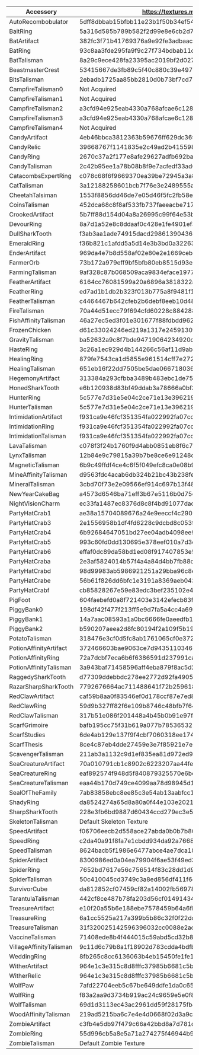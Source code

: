 | Accessory               | https://textures.minecraft.net/texture/                          |
|-------------------------|------------------------------------------------------------------|
| AutoRecombobulator      | 5dff8dbbab15bfbb11e23b1f50b34ef548ad9832c0bd7f5a13791adad0057e1b |
| BaitRing                | 5a316d585b789b582f2d99e8e6cb2d70433e8996fab024a74bc790e22aedcdeb |
| BatArtifact             | 382fc3f71b41769376a9e92fe3adbaac3772b999b219c9d6b4680ba9983e527  |
| BatRing                 | 93c8aa3fde295fa9f9c27f734bdbab11d33a2e43e855accd7465352377413b   |
| BatTalisman             | 8a29c9ece428fa23395ac2019bf2d027440529f2533fc8201e7b3da0f60f2005 |
| BeastmasterCrest        | 53415667de3fb89c5f40c880c39e4971a0caa7f3a9d2c8f712ba37fadcee     |
| BitsTalisman            | 2ebadb1725aa85bb2810d0b73bf7cd74db3d9d8fc61c4cf9e543dbcc199187cc |
| CampfireTalisman0       | Not Acquired                                                     |
| CampfireTalisman1       | Not Acquired                                                     |
| CampfireTalisman2       | a3cfd94e925eab4330a768afcae6c128b0a28e23149eee41c9c6df894c24f3de |
| CampfireTalisman3       | a3cfd94e925eab4330a768afcae6c128b0a28e23149eee41c9c6df894c24f3de |
| CampfireTalisman4       | Not Acquired                                                     |
| CandyArtifact           | 4eb46bbca3812363b59676ff629dc3698257fd178d394fadffda7143422e2f10 |
| CandyRelic              | 39668767f1141835e2c49ad2b415598f1b166be9173902a0257e77704f913e1f |
| CandyRing               | 2670c37a2f177e8afe29627adfb692bab30ba679736ccccc826148987f9bcf27 |
| CandyTalisman           | 2c42b95ee1a78b08b8f9e7acfedf33ad6e4ecd081912518ba99f041a7ef21f1b |
| CatacombsExpertRing     | c078c68f6f9669370ea39be72945a3a8688e0e024e5d6158fd854fb2b80fb    |
| CatTalisman             | 3a12188258601bcb7f76e3e2489555a26c0d76e6efec2fd966ca372b6dde00   |
| CheetahTalsiman         | 1553f8856dd46de7e05d46f5fc2fb58eafba6829b11b160a1545622e89caaa33 |
| CoinsTalisman           | 452dca68c8f8af533fb737faeeacbe717b968767fc18824dc2d37ac789fc77   |
| CrookedArtifact         | 5b7ff88d154d04a8a26995c99f64e53b574c7b82ec21a12a9e448bca1e70f461 |
| DevourRing              | 8a7d1a52e8c8ddaaf0c428e1fe4901ef33eff251f289de2716395cad20bf309b |
| DullSharkTooth          | f3ab3aa1ade74915dacd298613904361c18877eebfa81d9f936309f271e1389a |
| EmeraldRing             | f36b821c1afdd5a5d14e3b3bd0a32263c8df5df5db6e1e88bf65e97b27a8530  |
| EnderArtifact           | 969da4e7b8d558af02e80e2e1669ceb6084898db55907ef3e66d9a329329e941 |
| FarmerOrb               | 73b172a979eff9bf5bfb80eb8515d93e4888cc41cd806473f2a9a0d8bd29e3   |
| FarmingTalisman         | 9af328c87b068509aca9834eface197705fe5d4f0871731b7b21cd99b9fddc   |
| FeatherArtifact         | 6164cc76081599a20a6896a3818322a0cdc08069ff960bbd79ff54fc45e35ee6 |
| FeatherRing             | ed7ad1b1db2b323f013b775a8f9481f1cd292bf9a58dd2905e3e1929d13bac   |
| FeatherTalisman         | c4464467b642cfeb2b6debf8eeb10d486e5bcda63a22977bae6a35acee72f5   |
| FireTalisman            | 70a44d51ecc79f694cfd60228c88428848ca618e36a659a416e9246d841aec8  |
| FishAffinityTalisman    | 46a27ec5ed3f01e301677f88fdbdd962c08368600907eec37a2d4dd8c7f835fc |
| FrozenChicken           | d61c33024246ed219a1317e2459130f2aed227655e85cf01fc513481236d8dd1 |
| GravityTalisman         | ba52632a9c8f7bde94719064234920ded48614e2bd8bc91afe7ffc2cd8a46f19 |
| HasteRing               | 3c26a1ec929d4b144266c56af11d9abaf93f6b274872c96d3e34cb7c7965     |
| HealingRing             | 879fe7543ca1d5855e961514cff7e2728d2740ca3c33320d84dd053aea5dcb7d |
| HealingTalisman         | 651eb16f22dd7505be5dae06671803633a5abf8b2beeb5c60548670df0e59214 |
| HegemonyArtifact        | 313384a293cfbba3489b483ebc1de7584ca2726d7f5c3a620513474925e87b97 |
| HonedSharkTooth         | e6b120938d83bf49ddab3a78666a0bf37a3de7b46b9d97b984da3be62ce3e5e3 |
| HunterRing              | 5c577e7d31e5e04c2ce71e13e3962192d80bd54b55efaacaaea12966fe27bf9  |
| HunterTalisman          | 5c577e7d31e5e04c2ce71e13e3962192d80bd54b55efaacaaea12966fe27bf9  |
| IntimidationArtifact    | f931ca9e46fcf351354fa022992fa07cc59be50ffb80e9dd8af4973378cf89d5 |
| IntimidationRing        | f931ca9e46fcf351354fa022992fa07cc59be50ffb80e9dd8af4973378cf89d5 |
| IntimidationTalisman    | f931ca9e46fcf351354fa022992fa07cc59be50ffb80e9dd8af4973378cf89d5 |
| LavaTalisman            | c078f3f24b1760f9d4abb0851eb8f6c7dfff8855708e6049d15dc02042ba8436 |
| LynxTalisman            | 12b84e9c79815a39b7be8ce6e91248d71f760f42b5a4de5e266b44b87a952229 |
| MagneticTalisman        | 6b9c49ffdf4ce4c6f5f049efc8ca0e08b9b5bbf3c6a8783dfaaccad77dfc997a |
| MineAffinityTalisman    | d9563fdc4acab6db324b21bc43b238fe465e530a6327e7eef11d2d0c4ea      |
| MineralTalisman         | 3cbd70f73e2e09566ef914c697b13f48b97bfd6c11c83e540a15ff4d736b9c16 |
| NewYearCakeBag          | a4573d6546ba71eff3b67e5116b0d75e29adf67135e95338dca83eec288f27   |
| NightVisionCharm        | ec33fa1487ec8376d8c8f4bd91077dadecc2ad1bce3b7d48fb88218fbfc6fe19 |
| PartyHatCrab1           | ae38a15704089676a24e9eeccf4c290644d352c7d8f2b4135fa3538625107db  |
| PartyHatCrab3           | 2e1556958b1df4fd6228c9dcbd8c053f5d8902a41c4a59376bd0df1c60be8369 |
| PartyHatCrab4           | 6b92684647051bd27ee04adb4098ee9bccca45a726a7cbf38e98b7e75cb889f4 |
| PartyHatCrab5           | 993c60fd0dd130695e378eef010a7d3c5dfde77f6b82b20b8124cfb830017ff  |
| PartyHatCrab6           | effaf0dc89da58bd1ed08f917407853e58d7bcbf5e6b5f33586389eb863a5bbd |
| PartyHatCraba           | 2e3af5824014b57f4a4a84d4bb7fb88cac9e4ac75d00c7adb09dfe5ab737e224 |
| PartyHatCrabd           | 98d99983ab5986921251a29bba96c8e734f5de084a296cb627bcd64fd0fba593 |
| PartyHatCrabe           | 56b61f826dd6bfc1e3191a8369aeb0435c5a5335563431a538585ad039da1e0c |
| PartyHatCrabf           | cb85828267e59e83edc3bef235102e43fb70922622ccc3809a326a8c5632199a |
| PigFoot                 | 604faebefd0a8f721403e3142efecb83fbf4b7d1f705d0c9b44d91f0bf40127b |
| PiggyBank0              | 198df42f477f213ff5e9d7fa5a4cc4a69f20d9cef2b90c4ae4f29bd17287b5   |
| PiggyBank1              | 14a7aac08593a1a0bc6666fe0aeedfb195d413fc9cf87c73f4a8c04da6418857 |
| PiggyBank2              | b590207aeea2d8fc80194f2a109f5b1999c91ebd377dff01b9e7ebe091a3a419 |
| PotatoTalisman          | 318476e3cf0d5fc8ab1761065cf0e372b11004ed4c97156396e17c869b4aa389 |
| PotionAffinityArtifact  | 372466603bae9063ce7d94351103469beca3c5fe2b1e977e6427def37699ec9  |
| PotionAffinityRing      | 72a7dcbf7eca6b6f6386591d237991ca1b888a4f0c753ff9a3202cf0e92229e3 |
| PotionAffinityTalisman  | 3a943baf71458596aff4eba879f8ac5d2ba267c98385e67673f48ebea5fa     |
| RaggedySharkTooth       | d77309ddebbdc278ee2772d92fa4905dd850c5f213a77ffaed5a67eecb23984a |
| RazarSharpSharkTooth    | 7792676664ac711488641f72b25961835613da9ffd43ea3bdd163cb365343a6  |
| RedClawArtifact         | caf59b8aa0f83546ef0d178ccf87e7ed88cf7858caae79b3633cbd75b650525f |
| RedClawRing             | 59d9b327ff82f6e109b8746c48bfb7f641e1552855493dd4118be24d5b02bc0a |
| RedClawTalisman         | 317b51e086f201448a4b45b0b91e97faf4d1739071480be6d5cab0a054512164 |
| ScarfGrimoire           | bafb195cc75f31b619a077b7853653254ac18f220dc32d1412982ff437b4d57a |
| ScarfStudies            | 6de4ab129e137f9f4cbf7060318ee1748dc39da9b5d129a8da0e614e2337693  |
| ScarfThesis             | 8ce4c87eb4dde27459e3e7f85921e7e57b11199260caa5ce63f139ee3d188c   |
| ScavengerTalisman       | 211ab3a1132c9d1ef835ea81d972ed9b5cd8ddff0a07c55a749bcfcf8df5     |
| SeaCreatureArtifact     | 70a010791cb1c8902c6223207aa44fe9d1f84f3bc8ffb1b4cc3cf5573e056e71 |
| SeaCreatureRing         | eaf892574f948d5f840879325570e6beb511945766f2054a3c9a3609712dee77 |
| SeaCreatureTalisman     | eaa44b170d749ce4099aa78d98945d193651484089efb87ba88892c6fed2af31 |
| SealOfTheFamily         | 7ab83858ebc8ee85c3e54ab13aabfcc1ef2ad446d6a900e471c3f33b78906a5b |
| ShadyRing               | da8524274a65d8a80a0f44e103e2021e27c8916e965aa11f665ac0c49be40ec6 |
| SharpSharkTooth         | 228e3fb6bd9887d60434ccd279ec3e59227826c9a2f8dd9ce9899ea6683d4ee8 |
| SkeletonTalisman        | Default Skeleton Texture                                         |
| SpeedArtifact           | f06706eecb2d558ace27abda0b0b7b801d36d17dd7a890a9520dbe522374f8a6 |
| SpeedRing               | c2da40a91f8fa7e1cbdd934da92a7668dc95d75b57c9c80a381c5e178cee6ba7 |
| SpeedTalisman           | 8624bacb5f1986e6477abce4ae7dca1820a5260b6233b55ba1d9ba936c84b    |
| SpiderArtifact          | 8300986ed0a04ea79904f6ae53f49ed3a0ff5b1df62bba622ecbd3777f156df8 |
| SpiderRing              | 7652bd7617e56c756514f83c28dd1d96a7e5e167bf7fb593693fc65046f799   |
| SpiderTalisman          | 50c410045cd3749c3a8ed856df411f6c33e9a8a6f9e57e521608a8ad8ed6eb37 |
| SurvivorCube            | da812852cf07459cf82a14002fb569782e6d7540f8884c02bf7d67743a649b70 |
| TarantulaTalisman       | 442cf8ce487b78fa203d56cf01491434b4c33e5d236802c6d69146a51435b03d |
| TreasureArtifact        | e10f20a55b6e188ebe7578459b64a6fbd825067bc497b925ca43c2643d059025 |
| TreasureRing            | 6a1cc5525a217a399b5b86c32f0f22dd91378874b5f44d5a383e18bc0f3bc301 |
| TreasureTalisman        | 31f320025142596396032cc0088e2ac36489f24cfa5e9dda13e081cf69f77f4d |
| VaccineTalisman         | 71408ede8b4f444015c59abd5cd32b8769de51881edabcc15abb6519f5b49    |
| VillageAffinityTalisman | 9c11d6c79b8a1f18902d783cdda4bdfb9d47337b73791028a126a6e6cf101def |
| WeddingRing             | 8fb265c8cc6136063b4eb15450fe1fe1ab7738b0bf54d265490e1ef49da60b7c |
| WitherArtifact          | 964e1c3e315c8d8fffc37985b6681c5bd16a6f97ffd07199e8a05efbef103793 |
| WitherRelic             | 964e1c3e315c8d8fffc37985b6681c5bd16a6f97ffd07199e8a05efbef103793 |
| WolfPaw                 | 7afd22704eeb5c67be649ddfe1da0c658158a7058d01739de31c94f6b9808869 |
| WolfRing                | f83a2aa9d3734b919ac24c9659e5e0f86ecafbf64d4788cfa433bbec189e8    |
| WolfTalisman            | 69d1d3113ec43ac2961dd59f28175fb4718873c6c448dfca8722317d67       |
| WoodAffinityTalisman    | 219ad5215ba6c7e4e4d0668f02d3a9c937ac536acc75ac49e7bd7b1c8ccf80   |
| ZombieArtifact          | c3fb4e5db97f479c66a42bbd8a7d781daf201a8ddaf77afcf4aef87779aa8b4  |
| ZombieRing              | 55d996cb5a8e5a71a274275f46944b944eeeacd2e1cadef918b05b879a03336f |
| ZombieTalisman          | Default Zombie Texture                                           |